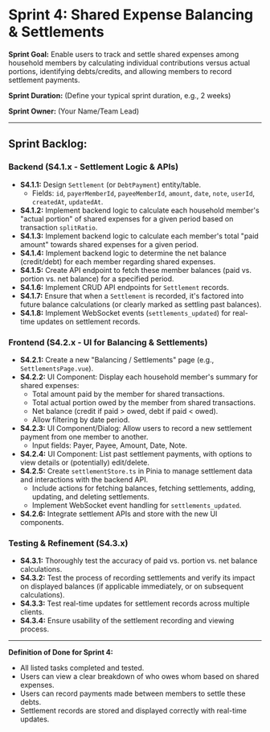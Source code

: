 # Sprint 4: Shared Expense Balancing & Settlements

**Sprint Goal:** Enable users to track and settle shared expenses among household members by calculating individual contributions versus actual portions, identifying debts/credits, and allowing members to record settlement payments.

**Sprint Duration:** (Define your typical sprint duration, e.g., 2 weeks)

**Sprint Owner:** (Your Name/Team Lead)

---

## Sprint Backlog:

### Backend (S4.1.x - Settlement Logic & APIs)
- **S4.1.1:** Design `Settlement` (or `DebtPayment`) entity/table.
    -   Fields: `id`, `payerMemberId`, `payeeMemberId`, `amount`, `date`, `note`, `userId`, `createdAt`, `updatedAt`.
- **S4.1.2:** Implement backend logic to calculate each household member's "actual portion" of shared expenses for a given period based on transaction `splitRatio`.
- **S4.1.3:** Implement backend logic to calculate each member's total "paid amount" towards shared expenses for a given period.
- **S4.1.4:** Implement backend logic to determine the net balance (credit/debt) for each member regarding shared expenses.
- **S4.1.5:** Create API endpoint to fetch these member balances (paid vs. portion vs. net balance) for a specified period.
- **S4.1.6:** Implement CRUD API endpoints for `Settlement` records.
- **S4.1.7:** Ensure that when a `Settlement` is recorded, it's factored into future balance calculations (or clearly marked as settling past balances).
- **S4.1.8:** Implement WebSocket events (`settlements_updated`) for real-time updates on settlement records.

### Frontend (S4.2.x - UI for Balancing & Settlements)
- **S4.2.1:** Create a new "Balancing / Settlements" page (e.g., `SettlementsPage.vue`).
- **S4.2.2:** UI Component: Display each household member's summary for shared expenses:
    -   Total amount paid by the member for shared transactions.
    -   Total actual portion owed by the member from shared transactions.
    -   Net balance (credit if paid > owed, debt if paid < owed).
    -   Allow filtering by date period.
- **S4.2.3:** UI Component/Dialog: Allow users to record a new settlement payment from one member to another.
    -   Input fields: Payer, Payee, Amount, Date, Note.
- **S4.2.4:** UI Component: List past settlement payments, with options to view details or (potentially) edit/delete.
- **S4.2.5:** Create `settlementStore.ts` in Pinia to manage settlement data and interactions with the backend API.
    -   Include actions for fetching balances, fetching settlements, adding, updating, and deleting settlements.
    -   Implement WebSocket event handling for `settlements_updated`.
- **S4.2.6:** Integrate settlement APIs and store with the new UI components.

### Testing & Refinement (S4.3.x)
- **S4.3.1:** Thoroughly test the accuracy of paid vs. portion vs. net balance calculations.
- **S4.3.2:** Test the process of recording settlements and verify its impact on displayed balances (if applicable immediately, or on subsequent calculations).
- **S4.3.3:** Test real-time updates for settlement records across multiple clients.
- **S4.3.4:** Ensure usability of the settlement recording and viewing process.

---
**Definition of Done for Sprint 4:**
- All listed tasks completed and tested.
- Users can view a clear breakdown of who owes whom based on shared expenses.
- Users can record payments made between members to settle these debts.
- Settlement records are stored and displayed correctly with real-time updates.